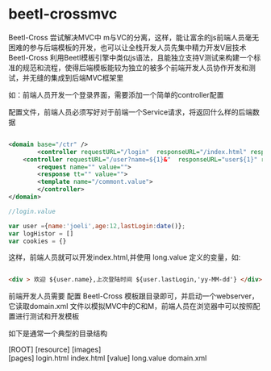 beetl-crossmvc
==============


Beetl-Cross 尝试解决MVC中 m与VC的分离，这样，能让富余的js前端人员毫无困难的参与后端模板的开发，也可以让全栈开发人员先集中精力开发V层技术
Beetl-Cross  利用Beetl模板引擎中类似js语法，且能独立支持V测试来构建一个标准的规范和流程，使得后端模板能较为独立的被多个前端开发人员协作开发和测试，并无缝的集成到后端MVC框架里


如：前端人员开发一个登录界面，需要添加一个简单的controller配置

配置文件，前端人员必须写好对于前端一个Service请求，将返回什么样的后端数据


~~~~~xml

<domain base="/ctr" />
        <controller requestURL="/login"  responseURL="/index.html" responseValue="/login.value">
	<controller requestURL="/user?name=${1}&"  responseURL="user${1}" responseValue="/cccc_value.html">
		<request name="" value="">
		<response tt="" value="">
		<template name="/commont.value">
        </controller>
</domain>

~~~~~


~~~~~javascript
//login.value

var user ={name:'joeli',age:12,lastLogin:date()};
var logHistor = []
var cookies = {}

~~~~~

这样，前端人员就可以开发index.html,并使用 long.value 定义的变量，如:


~~~~~html

<div > 欢迎 ${user.name},上次登陆时间 ${user.lastLogin,'yy-MM-dd'} </div>


~~~~~

前端开发人员需要 配置 Beetl-Cross 模板跟目录即可，并启动一个webserver，它读取domain.xml 文件以模拟MVC中的C和M，前端人员在浏览器中可以按照配置进行测试和开发模板

如下是通常一个典型的目录结构

[ROOT]
   [resource]
         [images]  
   [pages]
         login.html
         index.html
   [value]
         long.value
   domain.xml